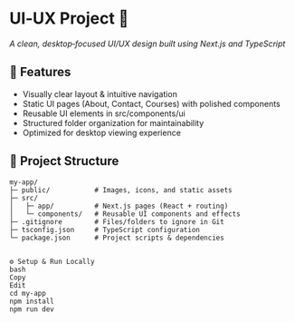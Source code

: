 # UI‑UX Project 🎨

*A clean, desktop‑focused UI/UX design built using Next.js and TypeScript*

## 🚀 Features
- Visually clear layout & intuitive navigation  
- Static UI pages (About, Contact, Courses) with polished components  
- Reusable UI elements in src/components/ui  
- Structured folder organization for maintainability  
- Optimized for desktop viewing experience

## 📁 Project Structure
```plaintext
my-app/
├─ public/           # Images, icons, and static assets
├─ src/
│   ├─ app/          # Next.js pages (React + routing)
│   └─ components/   # Reusable UI components and effects
├─ .gitignore        # Files/folders to ignore in Git
├─ tsconfig.json     # TypeScript configuration
└─ package.json      # Project scripts & dependencies


⚙ Setup & Run Locally
bash
Copy
Edit
cd my-app
npm install
npm run dev
